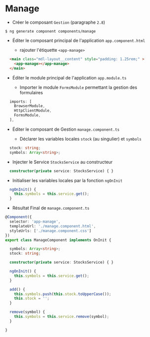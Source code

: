 # Manage

* Créer le composant `Gestion` (paragraphe `2.8`)

```
$ ng generate component components/manage
```

* Éditer le composant principal de l'application `app.component.html`

  - rajouter l'étiquette `<app-manage>`

```html
  <main class="mdl-layout__content" style="padding: 1.25rem;" >
    <app-manage></app-manage>
  </main>
```

* Éditer le module principal de l'application `app.module.ts`

  - Importer le module `FormsModule` permettant la gestion des formulaires

```typescript
  imports: [
    BrowserModule,
    HttpClientModule,
    FormsModule,
  ],
```

* Éditer le composant de Gestion `manage.component.ts`

   - Déclarer les variables locales `stock` (au singulier) et `symbols`

```typescript
  stock: string;
  symbols: Array<string>;
```
   - Injecter le Service `StocksService` au constructeur

```typescript
  constructor(private service: StocksService) { }
```
   - Initialiser les variables locales par la fonction `ngOnInit`

```typescript
  ngOnInit() {
    this.symbols = this.service.get();
  }
```

* Résultat Final de `manage.component.ts`

```typescript
@Component({
  selector: 'app-manage',
  templateUrl: './manage.component.html',
  styleUrls: ['./manage.component.css']
})
export class ManageComponent implements OnInit {

  symbols: Array<string>;
  stock: string;

  constructor(private service: StocksService) { }

  ngOnInit() {
    this.symbols = this.service.get();
  }

  add() {
    this.symbols.push(this.stock.toUpperCase());
    this.stock = '';
  }

  remove(symbol) {
    this.symbols = this.service.remove(symbol);
  }

}
```
